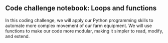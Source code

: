 ## Code challenge notebook: Loops and functions

In this coding challenge, we will apply our Python programming skills to automate more complex movement of our farm equipment. We will use functions to make our code more modular, making it simpler to read, modify, and extend.